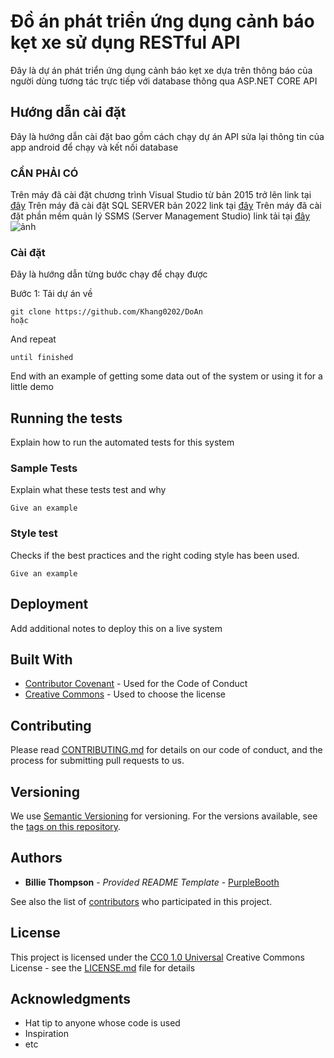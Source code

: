 # Đồ án phát triển ứng dụng cảnh báo kẹt xe sử dụng RESTful API

Đây là dự án phát triển ứng dụng cảnh báo kẹt xe dựa trên thông báo của người dùng tương tác trực tiếp với database thông qua ASP.NET CORE API

## Hướng dẫn cài đặt

Đây là hướng dẫn cài đặt bao gồm cách chạy dự án API sửa lại thông tin của app android để chạy và kết nối database

### CẦN PHẢI CÓ

Trên máy đã cài đặt chương trình Visual Studio từ bản 2015 trở lên link tại [đây](https://visualstudio.microsoft.com/vs/)
Trên máy đã cài đặt SQL SERVER bản 2022 link tại [đây](https://www.microsoft.com/en-us/sql-server/sql-server-downloads)
Trên máy đã cài đặt phần mềm quản lý SSMS (Server Management Studio) link tải tại [đây](https://learn.microsoft.com/en-us/sql/ssms/download-sql-server-management-studio-ssms?view=sql-server-ver16)
    ![ảnh](https://github.com/Khang0202/DoAn/blob/main/HinhAnhDoAnNganh/TảiSSMS.png)


### Cài đặt

Đây là hướng dẫn từng bước chạy để chạy được 


Bước 1: Tải dự án về

    git clone https://github.com/Khang0202/DoAn
    hoặc
    

And repeat

    until finished

End with an example of getting some data out of the system or using it
for a little demo

## Running the tests

Explain how to run the automated tests for this system

### Sample Tests

Explain what these tests test and why

    Give an example

### Style test

Checks if the best practices and the right coding style has been used.

    Give an example

## Deployment

Add additional notes to deploy this on a live system

## Built With

  - [Contributor Covenant](https://www.contributor-covenant.org/) - Used
    for the Code of Conduct
  - [Creative Commons](https://creativecommons.org/) - Used to choose
    the license

## Contributing

Please read [CONTRIBUTING.md](CONTRIBUTING.md) for details on our code
of conduct, and the process for submitting pull requests to us.

## Versioning

We use [Semantic Versioning](http://semver.org/) for versioning. For the versions
available, see the [tags on this
repository](https://github.com/PurpleBooth/a-good-readme-template/tags).

## Authors

  - **Billie Thompson** - *Provided README Template* -
    [PurpleBooth](https://github.com/PurpleBooth)

See also the list of
[contributors](https://github.com/PurpleBooth/a-good-readme-template/contributors)
who participated in this project.

## License

This project is licensed under the [CC0 1.0 Universal](LICENSE.md)
Creative Commons License - see the [LICENSE.md](LICENSE.md) file for
details

## Acknowledgments

  - Hat tip to anyone whose code is used
  - Inspiration
  - etc
